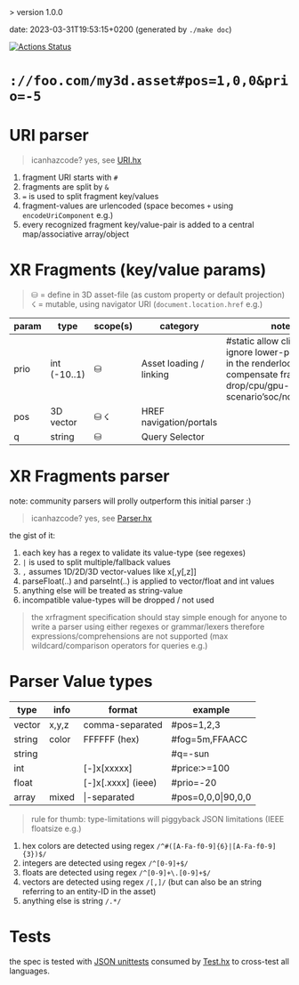 <link rel="stylesheet" href="style.css"/>
<link href="https://fonts.cdnfonts.com/css/montserrat" rel="stylesheet"/>
> version 1.0.0

date: 2023-03-31T19:53:15+0200 (generated by `./make doc`)

[![Actions Status](https://github.com/coderofsalvation/xrfragment/workflows/test/badge.svg)](https://github.com/coderofsalvation/xrfragment/actions)



# `://foo.com/my3d.asset#pos=1,0,0&prio=-5`

# URI parser

> icanhazcode? yes, see [URI.hx](https://github.com/coderofsalvation/xrfragment/blob/main/src/xrfragment/URI.hx)

1. fragment URI starts with `#`
1. fragments are split by `&`
1. `=` is used to split fragment key/values 
1. fragment-values are urlencoded (space becomes `+` using `encodeUriComponent` e.g.)
1. every recognized fragment key/value-pair is added to a central map/associative array/object

# XR Fragments (key/value params)
 
> ⛁ = define in 3D asset-file (as custom property or default projection)<br>
> ☇ = mutable, using navigator URI (`document.location.href` e.g.)<br>

| param   | type          | scope(s) | category          | notes                            |
|---------|---------------|-------|--------------------|---------------------------------|
| prio    | int (-10..1)  | ⛁     | Asset loading / linking | \#static allow client to ignore lower-prio objects in the renderloop, to compensate frame-drop/cpu/gpu-overload scenario’soc/notes/prio.md |
| pos     | 3D vector     | ⛁ ☇   |HREF navigation/portals |  |
| q       | string        | ⛁     |Query Selector |  |


# XR Fragments parser
note: community parsers will prolly outperform this initial parser :)
> icanhazcode? yes, see [Parser.hx](https://github.com/coderofsalvation/xrfragment/blob/main/src/xrfragment/Parser.hx)

the gist of it:
1. each key has a regex to validate its value-type (see regexes) 
1. `|` is used to split multiple/fallback values
1. `,` assumes 1D/2D/3D vector-values like x[,y[,z]]
1. parseFloat(..) and parseInt(..) is applied to vector/float and int values 
1. anything else will be treated as string-value 
1. incompatible value-types will be dropped / not used

> the xrfragment specification should stay simple enough
> for anyone to write a parser using either regexes or grammar/lexers
> therefore expressions/comprehensions are not supported (max wildcard/comparison operators for queries e.g.)

# Parser Value types

| type | info | format | example                          |
|------|------|--------|----------------------------------|
|vector| x,y,z| comma-separated    | #pos=1,2,3           |
|string| color| FFFFFF (hex)      | #fog=5m,FFAACC        |
|string|      |                   | #q=-sun               |
|int   |      | [-]x[xxxxx]       | #price:>=100          |
|float |      | [-]x[.xxxx] (ieee)| #prio=-20             |
|array | mixed| \|-separated      | #pos=0,0,0\|90,0,0    |

> rule for thumb: type-limitations will piggyback JSON limitations (IEEE floatsize e.g.)

1. hex colors are detected using regex `/^#([A-Fa-f0-9]{6}|[A-Fa-f0-9]{3})$/`
1. integers are detected using regex `/^[0-9]+$/`
1. floats are detected using regex `/^[0-9]+\.[0-9]+$/`
1. vectors are detected using regex `/[,]/` (but can also be an string referring to an entity-ID in the asset)
1. anything else is string  `/.*/`

# Tests
 
the spec is tested with [JSON unittests](./../src/spec) consumed by [Test.hx](./../src/Test.hx) to cross-test all languages.
